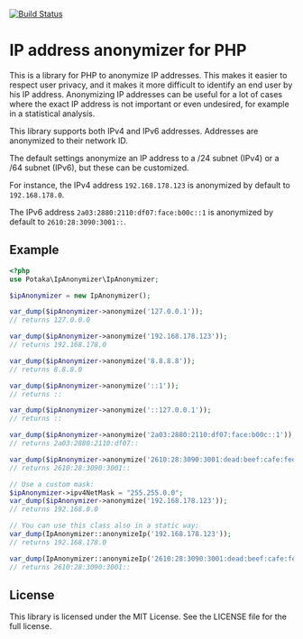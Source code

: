 [![Build Status](https://travis-ci.org/angelk/php-ip-anonymizer.svg?branch=master)](https://travis-ci.org/angelk/php-ip-anonymizer)


# IP address anonymizer for PHP

This is a library for PHP to anonymize IP addresses. This makes it easier to respect user privacy, and it makes it more
difficult to identify an end user by his IP address. Anonymizing IP addresses can be useful for a lot of cases where the
exact IP address is not important or even undesired, for example in a statistical analysis.

This library supports both IPv4 and IPv6 addresses. Addresses are anonymized to their network ID.

The default settings anonymize an IP address to a /24 subnet (IPv4) or a /64 subnet (IPv6), but these can be customized.

For instance, the IPv4 address `192.168.178.123` is anonymized by default to `192.168.178.0`.

The IPv6 address `2a03:2880:2110:df07:face:b00c::1` is anonymized by default to `2610:28:3090:3001::`.

## Example

```php
<?php
use Potaka\IpAnonymizer\IpAnonymizer;

$ipAnonymizer = new IpAnonymizer();

var_dump($ipAnonymizer->anonymize('127.0.0.1'));
// returns 127.0.0.0

var_dump($ipAnonymizer->anonymize('192.168.178.123'));
// returns 192.168.178.0

var_dump($ipAnonymizer->anonymize('8.8.8.8'));
// returns 8.8.8.0

var_dump($ipAnonymizer->anonymize('::1'));
// returns ::

var_dump($ipAnonymizer->anonymize('::127.0.0.1'));
// returns ::

var_dump($ipAnonymizer->anonymize('2a03:2880:2110:df07:face:b00c::1'));
// returns 2a03:2880:2110:df07::

var_dump($ipAnonymizer->anonymize('2610:28:3090:3001:dead:beef:cafe:fed3'));
// returns 2610:28:3090:3001::

// Use a custom mask:
$ipAnonymizer->ipv4NetMask = "255.255.0.0";
var_dump($ipAnonymizer->anonymize('192.168.178.123'));
// returns 192.168.0.0

// You can use this class also in a static way:
var_dump(IpAnonymizer::anonymizeIp('192.168.178.123'));
// returns 192.168.178.0

var_dump(IpAnonymizer::anonymizeIp('2610:28:3090:3001:dead:beef:cafe:fed3'));
// returns 2610:28:3090:3001::
```

## License

This library is licensed under the MIT License. See the LICENSE file for the full license.

